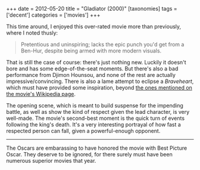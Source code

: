 +++
date = 2012-05-20
title = "Gladiator (2000)"
[taxonomies]
tags = ['decent']
categories = ['movies']
+++

This time around, I enjoyed this over-rated movie more than previously,
where I noted thusly:

> Pretentious and uninspiring; lacks the epic punch you'd get from a
> Ben-Hur, despite being armed with more modern visuals.

That is still the case of course: there's just nothing new. Luckily it
doesn't bore and has some edge-of-the-seat moments. But there's also a
bad performance from Djimon Hounsou, and none of the rest are actually
impressive/convincing. There is also a lame attempt to eclipse a
*Braveheart*, which must have provided some inspiration, beyond [the
ones mentioned on the movie's Wikipedia page].

The opening scene, which is meant to build suspense for the impending
battle, as well as show the kind of respect given the lead character, is
very well-made. The movie's second-best moment is the quick turn of
events following the king's death. It's a very interesting portrayal
of how fast a respected person can fall, given a powerful-enough
opponent.

---

The Oscars are embarassing to have honored the movie with Best Picture
Oscar. They deserve to be ignored, for there surely must have been
numerous superior movies that year.

  [the ones mentioned on the movie's Wikipedia page]: http://en.wikipedia.org/wiki/Gladiator_(2000_film)#Influences
